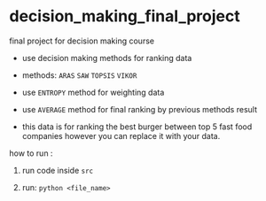 # decision_making_final_project
final project for decision making course 

- use decision making methods for ranking data
- methods:
    `ARAS`
    `SAW`
    `TOPSIS`
    `VIKOR`

- use `ENTROPY` method for weighting data

- use `AVERAGE` method for final ranking by previous methods result

- this data is for ranking the best burger between top 5 fast food companies however you can replace it with your data.




how to run : 

1. run code inside `src`

2. run:
 `python <file_name>`
